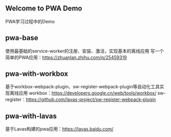 ## Welcome to PWA Demo

PWA学习过程中的Demo

## pwa-base
使用最基础的service-worker的注册、安装、激活，实现基本的离线应用
写一个简单的PWA应用：https://zhuanlan.zhihu.com/p/25459319

## pwa-with-workbox
基于workbox-webpack-plugin、sw-register-webpack-plugin等自动化工具实现离线应用
workbox：https://developers.google.cn/web/tools/workbox/
sw-register：https://github.com/lavas-project/sw-register-webpack-plugin

## pwa-with-lavas
基于Lavas构建的pwa应用：https://lavas.baidu.com/

